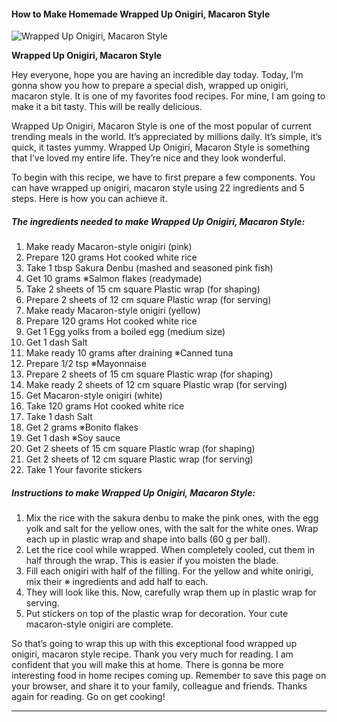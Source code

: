             

#### How to Make Homemade Wrapped Up Onigiri, Macaron Style

![Wrapped Up Onigiri, Macaron Style](https://img-global.cpcdn.com/recipes/6130370291433472/751x532cq70/wrapped-up-onigiri-macaron-style-recipe-main-photo.jpg)

**Wrapped Up Onigiri, Macaron Style**

Hey everyone, hope you are having an incredible day today. Today, I’m gonna show you how to prepare a special dish, wrapped up onigiri, macaron style. It is one of my favorites food recipes. For mine, I am going to make it a bit tasty. This will be really delicious.

Wrapped Up Onigiri, Macaron Style is one of the most popular of current trending meals in the world. It’s appreciated by millions daily. It’s simple, it’s quick, it tastes yummy. Wrapped Up Onigiri, Macaron Style is something that I’ve loved my entire life. They’re nice and they look wonderful.

To begin with this recipe, we have to first prepare a few components. You can have wrapped up onigiri, macaron style using 22 ingredients and 5 steps. Here is how you can achieve it.

##### The ingredients needed to make Wrapped Up Onigiri, Macaron Style:

1.  Make ready Macaron-style onigiri (pink)
2.  Prepare 120 grams Hot cooked white rice
3.  Take 1 tbsp Sakura Denbu (mashed and seasoned pink fish)
4.  Get 10 grams ※Salmon flakes (readymade)
5.  Take 2 sheets of 15 cm square Plastic wrap (for shaping)
6.  Prepare 2 sheets of 12 cm square Plastic wrap (for serving)
7.  Make ready Macaron-style onigiri (yellow)
8.  Prepare 120 grams Hot cooked white rice
9.  Get 1 Egg yolks from a boiled egg (medium size)
10.  Get 1 dash Salt
11.  Make ready 10 grams after draining ※Canned tuna
12.  Prepare 1/2 tsp ※Mayonnaise
13.  Prepare 2 sheets of 15 cm square Plastic wrap (for shaping)
14.  Make ready 2 sheets of 12 cm square Plastic wrap (for serving)
15.  Get Macaron-style onigiri (white)
16.  Take 120 grams Hot cooked white rice
17.  Take 1 dash Salt
18.  Get 2 grams ※Bonito flakes
19.  Get 1 dash ※Soy sauce
20.  Get 2 sheets of 15 cm square Plastic wrap (for shaping)
21.  Get 2 sheets of 12 cm square Plastic wrap (for serving)
22.  Take 1 Your favorite stickers

##### Instructions to make Wrapped Up Onigiri, Macaron Style:

1.  Mix the rice with the sakura denbu to make the pink ones, with the egg yolk and salt for the yellow ones, with the salt for the white ones. Wrap each up in plastic wrap and shape into balls (60 g per ball).
2.  Let the rice cool while wrapped. When completely cooled, cut them in half through the wrap. This is easier if you moisten the blade.
3.  Fill each onigiri with half of the filling. For the yellow and white onirigi, mix their ※ ingredients and add half to each.
4.  They will look like this. Now, carefully wrap them up in plastic wrap for serving.
5.  Put stickers on top of the plastic wrap for decoration. Your cute macaron-style onigiri are complete.

So that’s going to wrap this up with this exceptional food wrapped up onigiri, macaron style recipe. Thank you very much for reading. I am confident that you will make this at home. There is gonna be more interesting food in home recipes coming up. Remember to save this page on your browser, and share it to your family, colleague and friends. Thanks again for reading. Go on get cooking!

* * *